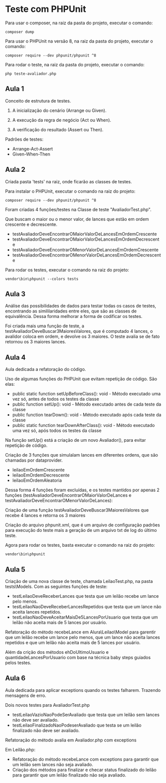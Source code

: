 # Teste com PHPUnit

Para usar o composer, na raiz da pasta do projeto, executar o comando:

````
composer dump
````

Para usar o PHPUnit na versão 8, na raiz da pasta do projeto, executar o comando:

````
composer require --dev phpunit/phpunit ^8
````

Para rodar o teste, na raiz da pasta do projeto, executar o comando:

````
php teste-avaliador.php
````

## Aula 1

Conceito de estrutura de testes.

1. A inicialização do cenário (Arrange ou Given).

2. A execução da regra de negócio (Act ou When).

3. A verificação do resultado (Assert ou Then).

Padrões de testes:
- Arrange-Act-Assert
- Given-When-Then

## Aula 2

Criada pasta 'tests' na raiz, onde ficarão as classes de testes.

Para instalar o PHPUnit, executar o comando na raiz do projeto:

````
composer require --dev phpunit/phpunit ^8
````

Foram criadas 4 funções/testes na Classe de teste "AvaliadorTest.php".

Que buscam o maior ou o menor valor, de lances que estão em ordem crescente e decrescente.

- testAvaliadorDeveEncontrarOMaiorValorDeLancesEmOrdemCrescente
- testAvaliadorDeveEncontrarOMaiorValorDeLancesEmOrdemDecrescente
- testAvaliadorDeveEncontrarOMenorValorDeLancesEmOrdemCrescente
- testAvaliadorDeveEncontrarOMenorValorDeLancesEmOrdemDecrescente


Para rodar os testes, executar o comando na raiz do projeto:

````
vendor\bin\phpunit --colors tests
````

## Aula 3

Análise das possibilidades de dados para testar todas os casos de testes, encontrando as simililaridades entre eles, que são as classes de equivalência. Dessa forma melhorar a forma de codificar os testes.

Foi criada mais uma função de teste, a testAvaliadorDeveBuscar3MaioresValores, que é computado 4 lances, o avalidor coloca em ordem, e devolve os 3 maiores. O teste avalia se de fato retornou os 3 maiores lances.

## Aula 4 

Aula dedicada a refatoração do código.

Uso de algumas funções do PHPUnit que evitam repetição de código. São elas:

- public static function setUpBeforeClass(): void - Método executado uma vez só, antes de todos os testes da classe
- public function setUp(): void - Método executado antes de cada teste da classe
- public function tearDown(): void - Método executado após cada teste da classe
- public static function tearDownAfterClass(): void - Método executado uma vez só, após todos os testes da classe

Na função setUp() está a criação de um novo Avaliador(), para evitar repetição de código.

Criação de 3 funções que simulalam lances em diferentes ordens, que são chamadas por dataprovider.
- leilaoEmOrdemCrescente
- leilaoEmOrdemDecrescente
- leilaoEmOrdemAleatoria

Dessa forma 4 funções foram excluídas, e os testes mantidos por apenas 2 funções (testAvaliadorDeveEncontrarOMaiorValorDeLances e testAvaliadorDeveEncontrarOMenorValorDeLances):

Criação de uma função testAvaliadorDeveBuscar3MaioresValores que recebe 4 lances e retorna os 3 maiores

Criação do arquivo phpunit.xml, que é um arquivo de configuração padrões para execução do teste mais a geração de um arquivo txt de log do último teste.

Agora para rodar os testes, basta executar o comando na raiz do projeto:

````
vendor\bin\phpunit
````

## Aula 5

Criação de uma nova classe de teste, chamada LeilaoTest.php, na pasta tests\Models.
Com as seguintes funções de teste:

- testLeilaoDeveReceberLances que testa que um leilão recebe um lance pelo menos.
- testLeilaoNaoDeveReceberLancesRepetidos que testa que um lance não aceita lances repetidos.
- testLeilaoNaoDeveAceitarMaisDe5LancesPorUsuario que testa que um leilão não aceita mais de 5 lances por usuário.


Refatoração do método recebeLance em Alura\Leilao\Model para garentir que um leilão recebe um lance pelo menos, que um lance não aceita lances repetidos e que um leilão não aceita mais de 5 lances por usuário.

Além da crição dos métodos ehDoUltimoUsuario e quantidadeLancesPorUsuario com base na técnica baby steps guiados pelos testes.

## Aula 6

Aula dedicada para aplicar exceptions quando os testes falharem. Trazendo mensagens de erro.


Dois novos testes para AvaliadorTest.php

- testLeilaoVazioNaoPodeSerAvaliado que testa que um leilão sem lances não deve ser avaliado.
- testLeilaoFinalizadoNaoPodeserAvaliado que testa se um leilão finalizado não deve ser avaliado.

Refatoração do método avalia em Avaliador.php com exceptions

Em Leilão.php:
- Refatoração do método recebeLance com exceptions para garantir que um leilão sem lances não seja avaliado.
- Criação dos métodos para finalizar e checar status finalizado do leilão para garantir que um leilão finalizado não seja avaliado.





